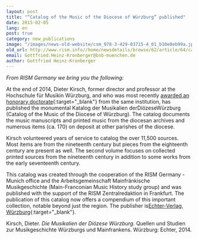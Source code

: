 ```yaml
---
layout: post
title: "“Catalog of the Music of the Diocese of Würzburg” published"
date: 2015-02-05
lang: en
post: true
category: new_publications
image: "/images/news-old-website/csm_978-3-429-03715-4_01_b10e8eb99a.jpg"
old_url: http://www.rism.info//home/newsdetails/browse/62/article/64/catalog-of-the-music-of-the-diocese-of-wuerzburg-published.html
email: Gottfried.Heinz-Kronberger@bsb-muenchen.de
author: Gottfried Heinz-Kronberger
---
```



_From RISM Germany we bring you the following:_

At the end of 2014, Dieter Kirsch, former director and professor at the Hochschule für Musikin Würzburg, and who was most recently [awarded an honorary doctorate](/self_representation/2014/07/28/congratulations-to-our-rism-colleague-dieter.html){:target="_blank"} from the same institution, has published the monumental Katalog der Musikalien derDiözeseWürzburg (Catalog of the Music of the Diocese of Würzburg). The catalog documents the music manuscripts and printed music from the diocesan archives and numerous items (ca. 170) on deposit at other parishes of the diocese.

Kirsch volunteered years of service to catalog the over 11,500 sources. Most items are from the nineteenth century but pieces from the eighteenth century are present as well. The second volume focuses on collected printed sources from the nineteenth century in addition to some works from the early seventeenth century.

This catalog was created through the cooperation of the RISM Germany - Munich office and the Arbeitsgemeinschaft Mainfränkische Musikgeschichte (Main-Franconian Music History study group) and was published with the support of the RISM Zentralredaktion in Frankfurt. The publication of this catalog now offers a compendium of this important collection, notable beyond just the region. The publisher is[Echter-Verlag, Würzburg](http://www.echter.de/index.html/die-musikalien-der-dioezese-wuerzburg/f3373a87-3350-4282-bc8a-79b1562bed51?mode=detail){:target="_blank"}.

Kirsch, Dieter. _Die Musikalien der Diözese Würzburg_. Quellen und Studien zur Musikgeschichte Würzburgs und Mainfrankens. Würzburg: Echter, 2014.



<script type="text/javascript">var switchTo5x=true;</script><script type="text/javascript" src="http://w.sharethis.com/button/buttons.js"></script><script type="text/javascript">stLight.options({publisher: "9b601438-1ce1-49d8-bfd7-9cff5df54c17", doNotHash: false, doNotCopy: false, hashAddressBar: false});</script>